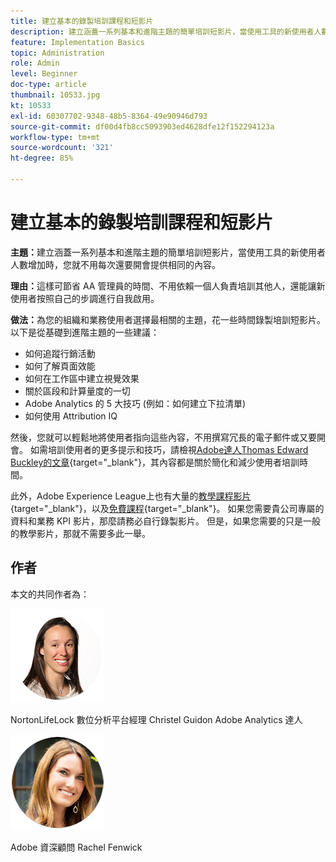 ```yaml
---
title: 建立基本的錄製培訓課程和短影片
description: 建立涵蓋一系列基本和進階主題的簡單培訓短影片，當使用工具的新使用者人數增加時，您就不用每次還要開會提供相同的內容。
feature: Implementation Basics
topic: Administration
role: Admin
level: Beginner
doc-type: article
thumbnail: 10533.jpg
kt: 10533
exl-id: 60307702-9348-48b5-8364-49e90946d793
source-git-commit: df00d4fb8cc5093903ed4628dfe12f152294123a
workflow-type: tm+mt
source-wordcount: '321'
ht-degree: 85%

---
```


# 建立基本的錄製培訓課程和短影片

**主題：**&#x200B;建立涵蓋一系列基本和進階主題的簡單培訓短影片，當使用工具的新使用者人數增加時，您就不用每次還要開會提供相同的內容。

**理由：**&#x200B;這樣可節省 AA 管理員的時間、不用依賴一個人負責培訓其他人，還能讓新使用者按照自己的步調進行自我啟用。

**做法：**&#x200B;為您的組織和業務使用者選擇最相關的主題，花一些時間錄製培訓短影片。 以下是從基礎到進階主題的一些建議：

* 如何追蹤行銷活動
* 如何了解頁面效能
* 如何在工作區中建立視覺效果
* 關於區段和計算量度的一切
* Adobe Analytics 的 5 大技巧 (例如：如何建立下拉清單)
* 如何使用 Attribution IQ

然後，您就可以輕鬆地將使用者指向這些內容，不用撰寫冗長的電子郵件或又要開會。 如需培訓使用者的更多提示和技巧，請檢視[Adobe達人Thomas Edward Buckley的文章](https://experienceleague.adobe.com/docs/analytics-learn/tutorials/administration/key-admin-skills/simplify-training-users.html?lang=zh-Hant){target="_blank"}，其內容都是關於簡化和減少使用者培訓時間。

此外，Adobe Experience League上也有大量的[教學課程影片](https://experienceleague.adobe.com/docs/analytics-learn/tutorials/overview.html?lang=zh-Hant){target="_blank"}，以及[免費課程](https://experienceleague.adobe.com/zh-hant?lang=en#dashboard/learning){target="_blank"}。 如果您需要貴公司專屬的資料和業務 KPI 影片，那麼請務必自行錄製影片。 但是，如果您需要的只是一般的教學影片，那就不需要多此一舉。

## 作者

本文的共同作者為：

![Christel Guidon](assets/Christel-Headshot-150.png)

NortonLifeLock 數位分析平台經理 Christel Guidon
Adobe Analytics 達人

![Rachel Fenwick](assets/Rachel-Fenwick-150.png)

Adobe 資深顧問 Rachel Fenwick
